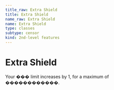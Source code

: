 ```yaml
---
title_raw: Extra Shield
title: Extra Shield
name_raw: Extra Shield
name: Extra Shield
type: classes
subtype: censor
kind: 2nd-level features
---
```


# Extra Shield

Your ��� limit increases by 1, for a maximum of ������������.
